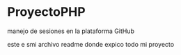 # ProyectoPHP
manejo de sesiones en la plataforma GitHub

este e smi archivo readme donde expico todo mi proyecto
